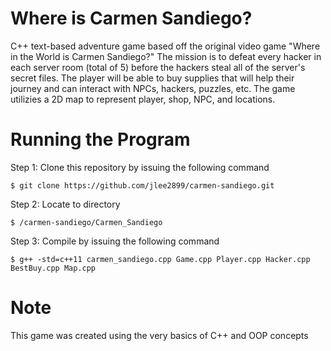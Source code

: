 # Where is Carmen Sandiego?
C++ text-based adventure game based off the original video game "Where in the World is Carmen Sandiego?"
The mission is to defeat every hacker in each server room (total of 5) before the hackers steal all of the server's secret files.
The player will be able to buy supplies that will help their journey and can interact with NPCs, hackers, puzzles, etc.
The game utilizies a 2D map to represent player, shop, NPC, and locations.

# Running the Program
Step 1: Clone this repository by issuing the following command 

```
$ git clone https://github.com/jlee2899/carmen-sandiego.git
```
Step 2: Locate to directory

```
$ /carmen-sandiego/Carmen_Sandiego
```

Step 3: Compile by issuing the following command

```
$ g++ -std=c++11 carmen_sandiego.cpp Game.cpp Player.cpp Hacker.cpp BestBuy.cpp Map.cpp
```

# Note
This game was created using the very basics of C++ and OOP concepts
